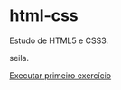 # html-css
 Estudo de HTML5 e CSS3.
 
 seila.

 <a href="https://https://joao-gabriel-kosctiuk.github.io/html-css/Exercicios/Ex001/index.html">Executar primeiro exercício</a>